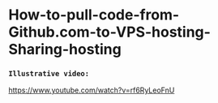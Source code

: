 # How-to-pull-code-from-Github.com-to-VPS-hosting-Sharing-hosting

### `Illustrative video:`

https://www.youtube.com/watch?v=rf6RyLeoFnU
